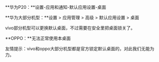 **华为P20：**设置-应用和通知-默认应用设置-桌面

**华为大部分机型：**设置 &gt; 应用管理 &gt; 高级 &gt; 默认应用设置 &gt; 桌面

vivo部分机型可以更换默认桌面，不过需要在安全里把桌面锁关了。

**OPPO：**无法正常使用本桌面

友情提示：vivo和oppo大部分机型都是官方锁定默认桌面的，对此我们无能为力。

